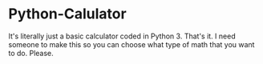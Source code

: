 # Python-Calulator
It's literally just a basic calculator coded in Python 3. That's it.
I need someone to make this so you can choose what type of math that you want to do. Please.
